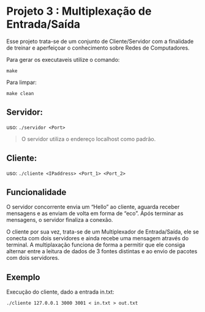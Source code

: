 # Projeto 3 : Multiplexação de Entrada/Saída

Esse projeto trata-se de um conjunto de Cliente/Servidor com a finalidade
de treinar e aperfeiçoar o conhecimento sobre Redes de Computadores.

Para gerar os executaveis utilize o comando:

`make`

Para limpar:

`make clean`

## Servidor:

uso: `./servidor <Port>`

> O servidor utiliza o endereço localhost como padrão.

## Cliente:

uso: `./cliente <IPaddress> <Port_1> <Port_2>`

## Funcionalidade

O servidor concorrente envia um “Hello” ao cliente, aguarda receber mensagens e as enviam de volta em forma de “eco”.
Após terminar as mensagens, o servidor finaliza a conexão.

O cliente por sua vez, trata-se de um Multiplexador de Entrada/Saída, ele se conecta com dois servidores e ainda recebe uma mensagem através do terminal.
A multiplaxação funciona de forma a permitir que ele consiga alternar entre a leitura de dados de 3 fontes distintas e ao envio de pacotes com dois servidores.

## Exemplo

Execução do cliente, dado a entrada in.txt:

`./cliente 127.0.0.1 3000 3001 < in.txt > out.txt`
